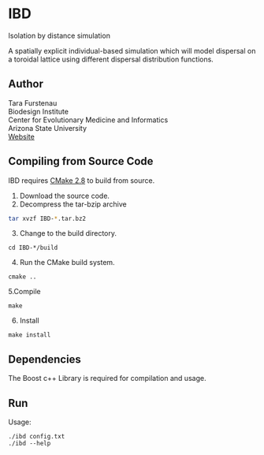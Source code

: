 IBD
===
Isolation by distance simulation

A spatially explicit individual-based simulation which will model dispersal on a toroidal lattice using different dispersal distribution functions.


Author
------
Tara Furstenau  
Biodesign Institute  
Center for Evolutionary Medicine and Informatics  
Arizona State University  
[Website](http://tfursten@github.io)  

Compiling from Source Code
--------------------------
IBD requires [CMake 2.8](http://www.cmake.org/) to build from source. 

1. Download the source code.
2. Decompress the tar-bzip archive
```bash
tar xvzf IBD-*.tar.bz2
```
3. Change to the build directory.
```
cd IBD-*/build
```
4. Run the CMake build system.
```
cmake ..
```
5.Compile
```
make
```
6. Install
```
make install
```

Dependencies
-------------
The Boost c++ Library is required for compilation and usage.

Run
----
Usage:
```
./ibd config.txt
./ibd --help
```
